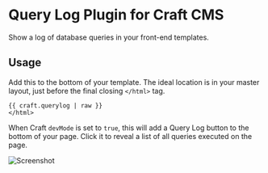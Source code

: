 # Query Log Plugin for Craft CMS

Show a log of database queries in your front-end templates.

## Usage

Add this to the bottom of your template. The ideal location is in your master layout, just before the final closing `</html>` tag.

```
{{ craft.querylog | raw }}
</html>
```

When Craft `devMode` is set to `true`, this will add a Query Log button to the bottom of your page. Click it to reveal a list of all queries executed on the page.

![Screenshot](https://raw.githubusercontent.com/wiki/rsanchez/craft-query-log/screenshot.png)